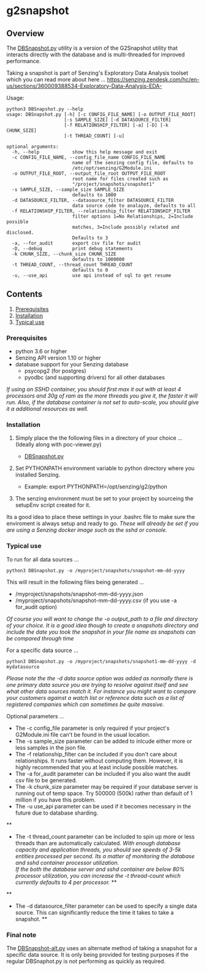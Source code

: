 # g2snapshot

## Overview

The [DBSnapshot.py](DBSnapshot.py) utility is a version of the G2Snapshot utility that interacts directly with the database and is multi-threaded for improved performance.

Taking a snapshot is part of Senzing's Exploratory Data Analysis toolset which you can read more about here ... https://senzing.zendesk.com/hc/en-us/sections/360009388534-Exploratory-Data-Analysis-EDA-

Usage:

```console
python3 DBSnapshot.py --help
usage: DBSnapshot.py [-h] [-c CONFIG_FILE_NAME] [-o OUTPUT_FILE_ROOT]
                     [-s SAMPLE_SIZE] [-d DATASOURCE_FILTER]
                     [-f RELATIONSHIP_FILTER] [-a] [-D] [-k CHUNK_SIZE]
                     [-t THREAD_COUNT] [-u]

optional arguments:
  -h, --help            show this help message and exit
  -c CONFIG_FILE_NAME, --config_file_name CONFIG_FILE_NAME
                        name of the senzing config file, defaults to
                        /etc/opt/senzing/G2Module.ini
  -o OUTPUT_FILE_ROOT, --output_file_root OUTPUT_FILE_ROOT
                        root name for files created such as
                        "/project/snapshots/snapshot1"
  -s SAMPLE_SIZE, --sample_size SAMPLE_SIZE
                        defaults to 1000
  -d DATASOURCE_FILTER, --datasource_filter DATASOURCE_FILTER
                        data source code to analayze, defaults to all
  -f RELATIONSHIP_FILTER, --relationship_filter RELATIONSHIP_FILTER
                        filter options 1=No Relationships, 2=Include possible
                        matches, 3=Include possibly related and disclosed.
                        Defaults to 3
  -a, --for_audit       export csv file for audit
  -D, --debug           print debug statements
  -k CHUNK_SIZE, --chunk_size CHUNK_SIZE
                        defaults to 1000000
  -t THREAD_COUNT, --thread_count THREAD_COUNT
                        defaults to 0
  -u, --use_api         use api instead of sql to get resume
```

## Contents

1. [Prerequisites](#Prerequisites)
2. [Installation](#Installation)
3. [Typical use](#Typical-use)

### Prerequisites
- python 3.6 or higher
- Senzing API version 1.10 or higher
- database support for your Senzing database
    - psycopg2 (for postgres)
    - pyodbc (and supporting drivers) for all other databases 

*If using an SSHD container, you should first max it out with at least 4 processors and 30g of ram as the more threads you give it, the faster it will run.  Also, if the database container is not set to 
auto-scale, you should give it a additional resources as well.*

### Installation

1. Simply place the the following files in a directory of your choice ...  (Ideally along with poc-viewer.py)
    - [DBSnapshot.py](DBSnapshot.py) 

2. Set PYTHONPATH environment variable to python directory where you installed Senzing.
    - Example: export PYTHONPATH=/opt/senzing/g2/python

3. The senzing environment must be set to your project by sourceing the setupEnv script created for it.

Its a good idea to place these settings in your .bashrc file to make sure the enviroment is always setup and ready to go.
*These will already be set if you are using a Senzing docker image such as the sshd or console.*

### Typical use

To run for all data sources ...
```console
python3 DBSnapshot.py -o /myproject/snapshots/snapshot-mm-dd-yyyy 
```
This will result in the following files being generated ...
- /myproject/snapshots/snapshot-mm-dd-yyyy.json
- /myproject/snapshots/snapshot-mm-dd-yyyy.csv (if you use -a for_audit option)

*Of course you will want to change the -o output_path to a file and directory of your choice.  It is a good idea though to create a snapshots directory and include the date you took the snapshot in your file name 
as snapshots can be compared through time*


For a specific data source ...
```console
python3 DBSnapshot.py -o /myproject/snapshots/snapshot1-mm-dd-yyyy -d mydatasource
```


*Please note the the -d data source option was added as normally there is one primary data source you are trying to resolve against itself and see what other data sources match it.   For instance you might want 
to compare your customers against a watch list or reference data such as a list of registered companies which can sometimes be quite massive.*


Optional parameters ...
- The -c config_file parameter is only required if your project's G2Module.ini file can't be found in the usual location.
- The -s sample_size parameter can be added to inlcude either more or less samples in the json file.
- The -f relationship_filter can be included if you don't care about relationships.  It runs faster without computing them.   However, it is highly recommended that you at least include possible matches.
- The -a for_audit parameter can be included if you also want the audit csv file to be generated.
- The -k chunk_size parameter may be required if your database server is running out of temp space. Try 500000 (500k) rather than default of 1 million if you have this problem.
- The -u use_api parameter can be used if it becomes necessary in the future due to database sharding.

**
- The -t thread_count parameter can be included to spin up more or less threads than are automatically calculated.
*With enough database capacity and application threads, you should see speeds of 3-5k entities processed per second.  Its a matter of monitoring the database and sshd container processor utilization.   
If the both the database server and sshd container are below 80% processor utilization, you can increase the -t thread-count which currently defaults to 4 per processor.*
**

**
- The -d datasource_filter parameter can be used to specify a single data source. This can significantly reduce the time it takes to take a snapshot.
**

### Final note

The [DBSnapshot-alt.py](DBSnapshot-alt.py) uses an alternate method of taking a snapshot for a specific data source. It is only being provided for testing purposes if the regular DBSnaphot.py is not 
performing as quickly as required. 


